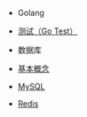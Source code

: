 <!-- docs/_sidebar.md -->

* Golang
* [测试（Go Test）](golang/test.md)

* 数据库

* [基本概念](database/%E5%9F%BA%E6%9C%AC%E6%A6%82%E5%BF%B5.md)
* [MySQL](database/MySQL.md)
* [Redis](database/Redis.md)